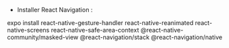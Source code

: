 * Installer React Navigation : 

expo install react-native-gesture-handler react-native-reanimated react-native-screens react-native-safe-area-context @react-native-community/masked-view @react-navigation/stack @react-navigation/native
